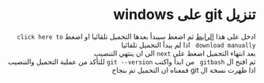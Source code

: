 ﻿<div dir = rtl >

# تنزيل git على windows

ادخل على هذا [الرابط](https://git-scm.com/download/win) ثم اضغط  سيبدأ بعدها التحميل تلقائيا او اضغط 
`click here to download manually ` اذا لم يبدأ التحميل تلقائيا 
<br>
بعد انتهاء التحميل اضغط على  `next` الى ان ينتهي التنصيب
<br>
ثم افتح ال `gitbash ` من ابدأ واكتب `git --version` للتأكد من عملية التحميل والتنصيب اذا ظهرت نسخة ال git فمعناه ان التحميل تم بنجاح
 </dir>
